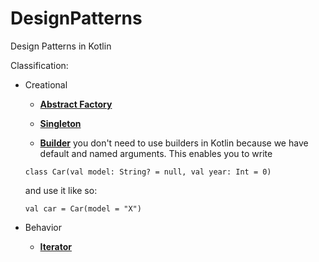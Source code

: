 # DesignPatterns
Design Patterns in Kotlin

Classification:

- Creational
  * **[Abstract Factory](https://github.com/thedeveloperworldisyours/DesignPatterns/blob/master/src/Factory.kt)**
  
  * **[Singleton](https://github.com/thedeveloperworldisyours/DesignPatterns/blob/master/src/Singleton.kt)**
  
  * **[Builder](https://github.com/thedeveloperworldisyours/DesignPatterns/blob/master/src/Builder.kt)**
  you don't need to use builders in Kotlin because we have default and named arguments. This enables you to write
  ```
  class Car(val model: String? = null, val year: Int = 0)
  ```
  and use it like so:
  ```
  val car = Car(model = "X")
  ```
  
- Behavior
  * **[Iterator](https://github.com/thedeveloperworldisyours/DesignPatterns/blob/master/src/Iterator.kt)**
